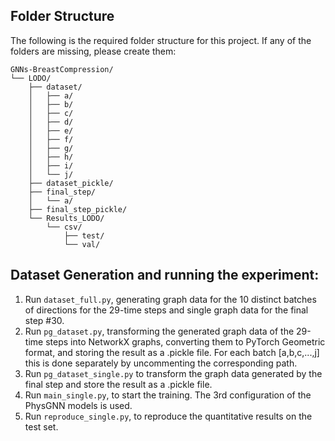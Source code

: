 ## Folder Structure

The following is the required folder structure for this project. If any of the folders are missing, please create them:

```
GNNs-BreastCompression/
└── LODO/
    ├── dataset/
    │   ├── a/
    │   ├── b/
    │   ├── c/
    │   ├── d/
    │   ├── e/
    │   ├── f/
    │   ├── g/
    │   ├── h/
    │   ├── i/
    │   └── j/
    ├── dataset_pickle/
    ├── final_step/
    │   └── a/
    ├── final_step_pickle/
    └── Results_LODO/
        └── csv/
            ├── test/
            └── val/
```

## Dataset Generation and running the experiment:
1. Run `dataset_full.py`, generating graph data for the 10 distinct batches of directions for the 29-time steps and single graph data for the final step #30.
2. Run `pg_dataset.py`, transforming the generated graph data of the 29-time steps into NetworkX graphs, converting them to PyTorch Geometric format, and storing the result as a .pickle file. For each batch [a,b,c,...,j] this is done separately by uncommenting the corresponding path.
3. Run `pg_dataset_single.py` to transform the graph data generated by the final step and store the result as a .pickle file.
4. Run `main_single.py`, to start the training. The 3rd configuration of the PhysGNN models is used.
5. Run `reproduce_single.py`, to reproduce the quantitative results on the test set.
